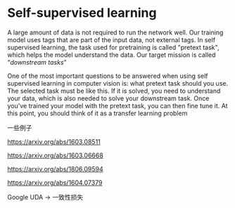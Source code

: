 #  Self-supervised learning

A large amount of data is not required to run the network well. Our training model uses tags that are part of the input data, not external tags. In self supervised learning, the task used for pretraining is called "pretext task", which helps the model understand the data. Our target mission is called  “*downstream tasks*” 

One of the most important questions to be answered when using self supervised learning in computer vision is: what pretext task should you use. The selected task must be like this. If it is solved, you need to understand your data, which is also needed to solve your downstream task. Once you've trained your model with the pretext task, you can then fine tune it. At this point, you should think of it as a transfer learning problem



一些例子

 https://arxiv.org/abs/1603.08511 

 https://arxiv.org/abs/1603.06668 

 https://arxiv.org/abs/1806.09594 

 https://arxiv.org/abs/1604.07379 

Google UDA -> 一致性损失

